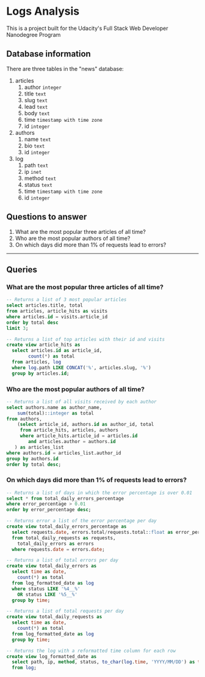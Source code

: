# Logs Analysis
This is a project built for the Udacity's Full Stack Web Developer Nanodegree Program

## Database information

There are three tables in the "news" database:

1. articles
   1. author `integer`
   2. title `text`
   3. slug `text`
   4. lead `text`
   5. body `text`
   6. time `timestamp with time zone`
   7. id `integer`
2. authors
   1. name `text`
   2. bio `text`
   3. id `integer`
3. log
   1. path `text`
   2. ip `inet`
   3. method `text`
   4. status `text`
   5. time `timestamp with time zone`
   6. id `integer`

## Questions to answer

1. What are the most popular three articles of all time?
2. Who are the most popular authors of all time?
3. On which days did more than 1% of requests lead to errors?

---

## Queries

### What are the most popular three articles of all time?

```sql
-- Returns a list of 3 most popular articles
select articles.title, total
from articles, article_hits as visits
where articles.id = visits.article_id
order by total desc
limit 3;
```

```sql
-- Returns a list of top articles with their id and visits
create view article_hits as
  select articles.id as article_id, 
		count(*) as total
  from articles, log
  where log.path LIKE CONCAT('%', articles.slug, '%')
  group by articles.id;
```

### Who are the most popular authors of all time?

```sql
-- Returns a list of all visits received by each author
select authors.name as author_name,
	sum(total)::integer as total
from authors, 
	(select article_id, authors.id as author_id, total
	 from article_hits, articles, authors
	 where article_hits.article_id = articles.id
	 	and articles.author = authors.id
   ) as articles_list
where authors.id = articles_list.author_id
group by authors.id
order by total desc;
```

### On which days did more than 1% of requests lead to errors?

```sql
-- Returns a list of days in which the error percentage is over 0.01
select * from total_daily_errors_percentage
where error_percentage > 0.01
order by error_percentage desc;
```

```sql
-- Returns error a list of the error percentage per day
create view total_daily_errors_percentage as
  select requests.date, errors.total/requests.total::float as error_percentage
  from total_daily_requests as requests,
    total_daily_errors as errors
  where requests.date = errors.date;
```

```sql
-- Returns a list of total errors per day
create view total_daily_errors as
  select time as date,
    count(*) as total
  from log_formatted_date as log
  where status LIKE '%4__%'
    OR status LIKE '%5__%'
  group by time;
```

```sql
-- Returns a list of total requests per day
create view total_daily_requests as
  select time as date,
    count(*) as total
  from log_formatted_date as log
  group by time;
```

```sql
-- Returns the log with a reformatted time column for each row
create view log_formatted_date as
  select path, ip, method, status, to_char(log.time, 'YYYY/MM/DD') as time, id 
  from log;
```